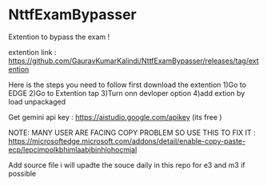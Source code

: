 # NttfExamBypasser
Extention to bypass the exam !




extention link : https://github.com/GauravKumarKalindi/NttfExamBypasser/releases/tag/extention

Here is the steps you need to follow 
first download the extention 
1)Go to EDGE
2)Go to Extention tap
3)Turn onn devloper option 
4)add extion by load unpackaged

Get gemini api key :
https://aistudio.google.com/apikey  (its free )

NOTE: MANY USER ARE FACING COPY PROBLEM SO USE THIS TO FIX IT : https://microsoftedge.microsoft.com/addons/detail/enable-copy-paste-ecp/lepcimpolkbhimlaabjbinhlohocmjal


Add source file
i will upadte the souce daily in this repo for e3 and m3 if possible

